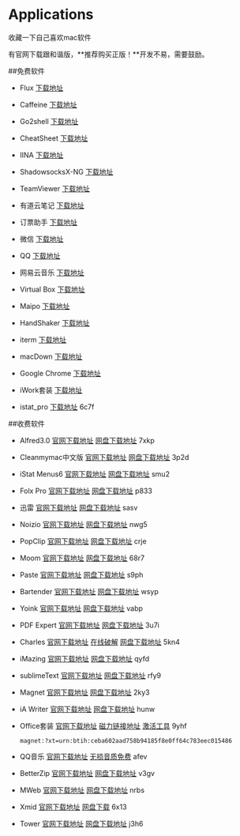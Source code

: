 # Applications

收藏一下自己喜欢mac软件

有官网下载跟和谐版，**推荐购买正版！**开发不易，需要鼓励。

##免费软件
* Flux [下载地址](https://justgetflux.com)

* Caffeine [下载地址](http://lightheadsw.com/caffeine/)

* Go2shell [下载地址](http://zipzapmac.com/go2shell)

* CheatSheet [下载地址](https://www.mediaatelier.com/CheatSheet/)

* IINA [下载地址](https://lhc70000.github.io/iina/)

* ShadowsocksX-NG [下载地址](https://github.com/shadowsocks/ShadowsocksX-NG/releases/)

* TeamViewer [下载地址](https://www.teamviewer.com/zhcn/download/mac/)

* 有道云笔记 [下载地址](https://note.youdao.com/download.html#mac)

* 订票助手 [下载地址](https://itunes.apple.com/cn/app/订票助手/id1163682213?mt=12&ign-itsct=1163682213-1163682213&ign-itscg=0177&ign-mpt=uo%3D4)

* 微信 [下载地址](https://mac.weixin.qq.com)

* QQ [下载地址](https://im.qq.com/macqq/)

* 网易云音乐 [下载地址](https://music.163.com/#/download)

* Virtual Box [下载地址](http://www.oracle.com/technetwork/server-storage/virtualbox/downloads/index.html)

* Maipo [下载地址](https://itunes.apple.com/cn/app/maipo-极致微博体验/id789066512?mt=12)

* HandShaker [下载地址](https://www.smartisan.com/apps/handshaker)

* iterm [下载地址](https://www.iterm2.com)

* macDown [下载地址](https://macdown.uranusjr.com)

* Google Chrome [下载地址](https://www.google.com/chrome/browser/desktop/index.html)

* iWork套装 [下载地址](https://www.apple.com/iwork/)

* istat_pro [下载地址](https://pan.baidu.com/s/1nvh4F9Z) 6c7f

##收费软件
* Alfred3.0 [官网下载地址](https://cachefly.alfredapp.com/Alfred_3.5.1_883.dmg) [网盘下载地址](https://pan.baidu.com/s/1qXCSTQk) 7xkp

* Cleanmymac中文版 [官网下载地址](http://www.mycleanmymac.com/xiazai.html) [网盘下载地址](https://pan.baidu.com/s/1hr7haRi) 3p2d

* iStat Menus6 [官网下载地址](https://bjango.com/mac/istatmenus/) [网盘下载地址](https://pan.baidu.com/share/init?surl=dEHYRqL) smu2

* Folx Pro [官网下载地址](https://mac.eltima.com/cn/download-manager.html) [网盘下载地址](https://pan.baidu.com/share/init?surl=nvFlFEL) p833

* 迅雷 [官网下载地址](http://mac.xunlei.com) [网盘下载地址](https://pan.baidu.com/s/1cCti7G) sasv

* Noizio [官网下载地址](http://noiz.io) [网盘下载地址](https://pan.baidu.com/share/init?surl=o7A2fTC) nwg5 

* PopClip [官网下载地址](http://pilotmoon.com/popclip/) [网盘下载地址](https://pan.baidu.com/share/init?surl=boBPfP1)  crje

* Moom [官网下载地址](https://manytricks.com/moom/) [网盘下载地址](https://pan.baidu.com/share/init?surl=sl4RuI5) 68r7

* Paste [官网下载地址](https://pasteapp.me) [网盘下载地址](https://pan.baidu.com/share/init?surl=c1N078c) s9ph

* Bartender  [官网下载地址](https://www.macbartender.com) [网盘下载地址](https://pan.baidu.com/share/init?surl=hrDSFvI) wsyp

* Yoink [官网下载地址](https://eternalstorms.at/yoink/mac/Yoink_for_Mac_-_Simplify_and_Improve_Drag_and_Drop_on_your_Mac/Yoink_for_Mac_-_Simplify_drag_and_drop_on_your_Mac.html) [网盘下载地址](https://pan.baidu.com/share/init?surl=cDEIBW) vabp

* PDF Expert [官网下载地址](https://pdfexpert.com/zh) [网盘下载地址](https://pan.baidu.com/s/1o8mmtAi) 3u7i

* Charles  [官网下载地址](https://www.charlesproxy.com/download/) [在线破解](https://www.zzzmode.com/mytools/charles/) [网盘下载地址](https://pan.baidu.com/share/init?surl=hsxmC4G) 5kn4

* iMazing  [官网下载地址](https://imazing.com/zh/download) [网盘下载地址](https://pan.baidu.com/share/init?surl=nu7Cgjf) qyfd 

* sublimeText [官网下载地址](https://www.sublimetext.com) [网盘下载地址](https://pan.baidu.com/s/1bzRAqy) rfy9

* Magnet  [官网下载地址](http://magnet.crowdcafe.com) [网盘下载地址](https://pan.baidu.com/share/init?surl=sloa3FZ) 2ky3

* iA Writer  [官网下载地址](https://itunes.apple.com/us/app/ia-writer/id775737172?mt=8) [网盘下载地址](https://pan.baidu.com/share/init?surl=dE3ibZj) hunw

* Office套装  [官网下载地址](https://products.office.com/zh-CN/compare-all-microsoft-office-products?tab=1) [磁力链接地址](magnet:?xt=urn:btih:ceba602aad758b94185f8e0ff64c783eec015486)  [激活工具](http://pan.baidu.com/s/1dEbGurv) 9yhf 

	`magnet:?xt=urn:btih:ceba602aad758b94185f8e0ff64c783eec015486`
 
* QQ音乐  [官网下载地址](https://y.qq.com/download/mac.html?part=1&ADTAG=YQQ) [无损音质免费](https://pan.baidu.com/s/1dEJyv1B) afev 

* BetterZip [官网下载地址](https://macitbetter.com) [网盘下载地址](https://pan.baidu.com/share/init?surl=hsy8Vg4) v3gv

* MWeb [官网下载地址](http://zh.mweb.im) [网盘下载地址](https://pan.baidu.com/s/1kVIM627) nrbs

* Xmid [官网下载地址](https://www.xmind.cn/xmind8-pro/) [网盘下载](https://pan.baidu.com/s/1c2pVcac) 6x13

* Tower [官网下载地址](https://www.git-tower.com/mac/) [网盘下载地址](https://pan.baidu.com/s/1mhJkHdQ) j3h6

